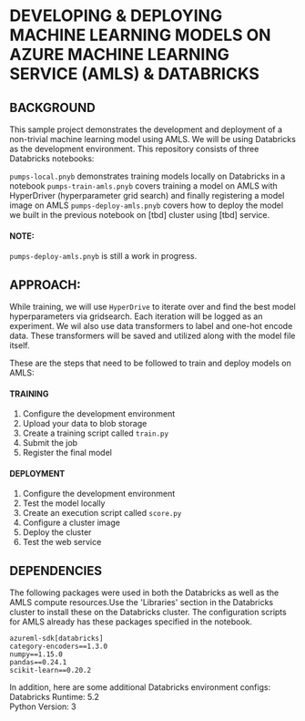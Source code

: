 # DEVELOPING & DEPLOYING MACHINE LEARNING MODELS ON AZURE MACHINE LEARNING SERVICE (AMLS) & DATABRICKS

## BACKGROUND

This sample project demonstrates the development and deployment of a non-trivial machine learning model using AMLS. We will be using Databricks as the development environment. This repository consists of three Databricks notebooks:

`pumps-local.pnyb` demonstrates training models locally on Databricks in a notebook
`pumps-train-amls.pnyb` covers training a model on AMLS with HyperDriver (hyperparameter grid search) and finally registering a model image on AMLS
`pumps-deploy-amls.pnyb` covers how to deploy the model we built in the previous notebook on [tbd] cluster using [tbd] service.

#### NOTE: 
`pumps-deploy-amls.pnyb` is still a work in progress. 


## APPROACH:

While training, we will use `HyperDrive` to iterate over and find the best model hyperparameters via gridsearch. Each iteration will be logged as an experiment. We wil also use data transformers to label and one-hot encode data. These transformers will be saved and utilized along with the model file itself.

These are the steps that need to be followed to train and deploy models on AMLS:

#### TRAINING
1. Configure the development environment
2. Upload your data to blob storage
3. Create a training script called `train.py`
4. Submit the job
5. Register the final model

#### DEPLOYMENT
1. Configure the development environment
2. Test the model locally
3. Create an execution script called `score.py`
4. Configure a cluster image
5. Deploy the cluster
6. Test the web service

## DEPENDENCIES
The following packages were used in both the Databricks as well as the AMLS compute resources.Use the 'Libraries' section in the Databricks cluster to install these on the Databricks cluster. The configuration scripts for AMLS already has these packages specified in the notebook.  

```
azureml-sdk[databricks]
category-encoders==1.3.0
numpy==1.15.0
pandas==0.24.1
scikit-learn==0.20.2
```
In addition, here are some additional Databricks environment configs: 
Databricks Runtime: 5.2  
Python Version: 3

